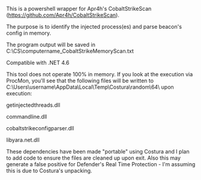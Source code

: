 This is a powershell wrapper for  Apr4h's CobaltStrikeScan (https://github.com/Apr4h/CobaltStrikeScan). 

The purpose is to identify the injected process(es) and parse beacon's config in memory. 

The program output will be saved in C:\CS\computername_CobaltStrikeMemoryScan.txt

Compatible with .NET 4.6

This tool does not operate 100% in memory. If you look at the execution via ProcMon, you'll see that the following files will be written to C:\Users\username\AppData\Local\Temp\Costura\random\64\ upon execution:

getinjectedthreads.dll

commandline.dll

cobaltstrikeconfigparser.dll

libyara.net.dll


These dependencies have been made "portable" using Costura and I plan to add code to ensure the files are cleaned up upon exit. 
Also this may generate a false positive for Defender's Real Time Protection - I'm assuming this is due to Costura's unpacking.